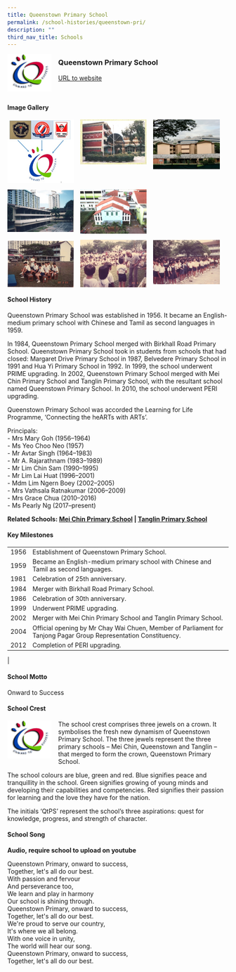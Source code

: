 ```yaml
---
title: Queenstown Primary School
permalink: /school-histories/queenstown-pri/
description: ""
third_nav_title: Schools
---
```

<img src="/images/queenstownpri1.png" style="width:20%;margin-right:15px;" align = "left">

### **Queenstown Primary School**
[URL to website](https://www.queenstownpri.moe.edu.sg/)

<br clear="left">

#### **Image Gallery**

<p><a href="https://d1yxymztqoj7qn.amplifyapp.com/images/queenstownpri2.jpg">  
<img src="/images/queenstownpri2.jpg" style="width:30%;margin-right:15px;" align = "left">
</a></p>

<p><a href="https://d1yxymztqoj7qn.amplifyapp.com/images/queenstownpri3.jpg">  
<img src="/images/queenstownpri3.jpg" style="width:30%;margin-right:15px;" align = "left">
</a></p>

<p><a href="https://d1yxymztqoj7qn.amplifyapp.com/images/queenstownpri4.jpg">  
<img src="/images/queenstownpri4.jpg" style="width:30%;margin-right:15px;" align = "left">
</a></p>

<br clear="left">

<p><a href="https://d1yxymztqoj7qn.amplifyapp.com/images/queenstownpri5.jpg">  
<img src="/images/queenstownpri5.jpg" style="width:30%;margin-right:15px;" align = "left">
</a></p>

<p><a href="https://d1yxymztqoj7qn.amplifyapp.com/images/queenstownpri6.jpg">  
<img src="/images/queenstownpri6.jpg" style="width:30%;margin-right:15px;" align = "left">
</a></p>

<br clear="left">

<p><a href="https://d1yxymztqoj7qn.amplifyapp.com/images/queenstownpri7.jpg">  
<img src="/images/queenstownpri7.jpg" style="width:30%;margin-right:15px;" align = "left">
</a></p>

<p><a href="https://d1yxymztqoj7qn.amplifyapp.com/images/queenstownpri8.jpg">  
<img src="/images/queenstownpri8.jpg" style="width:30%;margin-right:15px;" align = "left">
</a></p>

<p><a href="https://d1yxymztqoj7qn.amplifyapp.com/images/queenstownpri9.jpg">  
<img src="/images/queenstownpri9.jpg" style="width:30%;margin-right:15px;" align = "left">
</a></p>

<br clear="left">

#### **School History**
Queenstown Primary School was established in 1956. It became an English-medium primary school with Chinese and Tamil as second languages in 1959.

In 1984, Queenstown Primary School merged with Birkhall Road Primary School. Queenstown Primary School took in students from schools that had closed: Margaret Drive Primary School in 1987, Belvedere Primary School in 1991 and Hua Yi Primary School in 1992. In 1999, the school underwent PRIME upgrading. In 2002, Queenstown Primary School merged with Mei Chin Primary School and Tanglin Primary School, with the resultant school named Queenstown Primary School. In 2010, the school underwent PERI upgrading.

Queenstown Primary School was accorded the Learning for Life Programme, ‘Connecting the heARTs with ARTs’.

Principals:<br>
\- Mrs Mary Goh (1956–1964)<br>
\- Ms Yeo Choo Neo (1957)<br>
\- Mr Avtar Singh (1964–1983)<br>
\- Mr A. Rajarathnam (1983–1989)<br>
\- Mr Lim Chin Sam (1990–1995)<br>
\- Mr Lim Lai Huat (1996–2001)<br>
\- Mdm Lim Ngern Boey (2002–2005)<br>
\- Mrs Vathsala Ratnakumar (2006–2009)<br>
\- Mrs Grace Chua (2010–2016)<br>
\- Ms Pearly Ng (2017–present)

**Related Schools: [Mei Chin Primary School](https://d1yxymztqoj7qn.amplifyapp.com/school-histories/mei-chin-pri/) | [Tanglin Primary School](https://d1yxymztqoj7qn.amplifyapp.com/school-histories/tanglin-pri/)**

#### **Key Milestones**

|  |  |
|:---:|---|
| 1956 | Establishment of Queenstown Primary School. |
| 1959 | Became an English-medium primary school with Chinese and Tamil as second languages. |
| 1981 | Celebration of 25th anniversary. |
| 1984 | Merger with Birkhall Road Primary School. |
| 1986 | Celebration of 30th anniversary. |
| 1999 | Underwent PRIME upgrading. |
| 2002 | Merger with Mei Chin Primary School and Tanglin Primary School. |
| 2004 | Official opening by Mr Chay Wai Chuen, Member of Parliament for Tanjong Pagar Group Representation Constituency. |
| 2012 | Completion of PERI upgrading. |
|

#### **School Motto**
Onward to Success

#### **School Crest**
<img src="/images/queenstownpri1.png" style="width:20%;margin-right:15px;" align = "left">

The school crest comprises three jewels on a crown. It symbolises the fresh new dynamism of Queenstown Primary School. The three jewels represent the three primary schools – Mei Chin, Queenstown and Tanglin – that merged to form the crown, Queenstown Primary School.

The school colours are blue, green and red. Blue signifies peace and tranquillity in the school. Green signifies growing of young minds and developing their capabilities and competencies. Red signifies their passion for learning and the love they have for the nation.

The initials ‘QtPS’ represent the school’s three aspirations: quest for knowledge, progress, and strength of character.

#### **School Song**
**Audio, require school to upload on youtube**

Queenstown Primary, onward to success,<br>
Together, let's all do our best.<br>
With passion and fervour<br>
And perseverance too,<br>
We learn and play in harmony<br>
Our school is shining through.<br>
Queenstown Primary, onward to success,<br>
Together, let's all do our best.<br>
We're proud to serve our country,<br>
It's where we all belong.<br>
With one voice in unity,<br>
The world will hear our song.<br>
Queenstown Primary, onward to success,<br>
Together, let's all do our best.